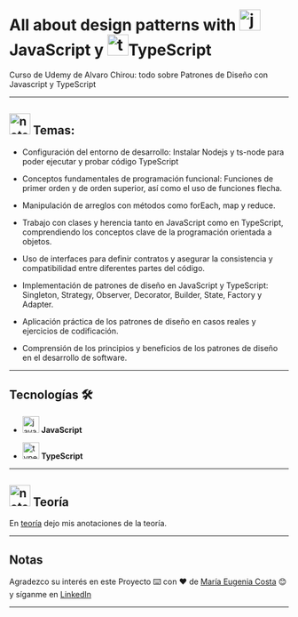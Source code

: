 # All about design patterns with <img width="38" height="38" src="https://img.icons8.com/color/38/javascript--v1.png" alt="javascript--v1"/> JavaScript y <img width="38" height="38" src="https://img.icons8.com/color/38/typescript.png" alt="typescript"/>TypeScript

Curso de Udemy de Alvaro Chirou:  todo sobre Patrones de Diseño con Javascript y TypeScript

---

## <img width="38" height="38" src="https://img.icons8.com/stickers/38/notepad.png" alt="notepad"/> Temas:

- Configuración del entorno de desarrollo: Instalar Nodejs y ts-node para poder ejecutar y probar código TypeScript

- Conceptos fundamentales de programación funcional: Funciones de primer orden y de orden superior, así como el uso de funciones flecha.

- Manipulación de arreglos con métodos como forEach, map y reduce.

- Trabajo con clases y herencia tanto en JavaScript como en TypeScript, comprendiendo los conceptos clave de la programación orientada a objetos.

- Uso de interfaces para definir contratos y asegurar la consistencia y compatibilidad entre diferentes partes del código.

- Implementación de patrones de diseño en JavaScript y TypeScript: Singleton, Strategy, Observer, Decorator, Builder, State, Factory y Adapter.

- Aplicación práctica de los patrones de diseño en casos reales y ejercicios de codificación.

- Comprensión de los principios y beneficios de los patrones de diseño en el desarrollo de software.

---

## Tecnologías 🛠️

- <img width="30" height="30" src="https://img.icons8.com/color/30/javascript--v1.png" alt="javascript--v1"/> **JavaScript**

- <img width="30" height="30" src="https://img.icons8.com/color/30/typescript.png" alt="typescript"/> **TypeScript**

---

## <img width="38" height="38" src="https://img.icons8.com/stickers/38/notepad.png" alt="notepad"/>  Teoría

En [teoría](https://github.com/eugenia1984/aprende-TypeScript-curso-intensivo/tree/main/patrones_disenio/teoria.md) dejo mis anotaciones de la teoría.

---

## Notas

Agradezco su interés en este Proyecto ⌨️ con ❤️ de [María Eugenia Costa](https://github.com/eugenia1984) 😊 y síganme en [LinkedIn](http://www.linkedin.com/in/maríaeugeniacosta)

---
